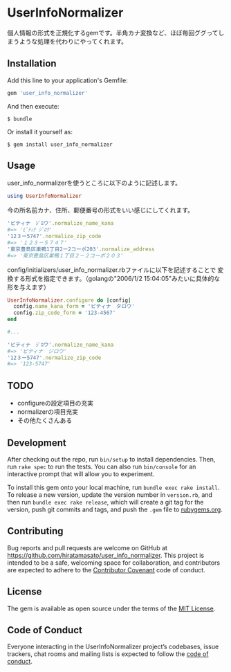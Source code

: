 # UserInfoNormalizer

個人情報の形式を正規化するgemです。半角カナ変換など、ほぼ毎回ググってしまうような処理を代わりにやってくれます。

## Installation

Add this line to your application's Gemfile:

```ruby
gem 'user_info_normalizer'
```

And then execute:

    $ bundle

Or install it yourself as:

    $ gem install user_info_normalizer

## Usage
user_info_normalizerを使うところに以下のように記述します。

```ruby
using UserInfoNormalizer
```

今の所名前カナ、住所、郵便番号の形式をいい感じにしてくれます。

```ruby
'ピティナ　ｼﾞﾛウ'.normalize_name_kana
#=> 'ﾋﾟﾃｨﾅ ｼﾞﾛｳ'
'12３ー5747'.normalize_zip_code
#=> '１２３－５７４７'
'東京豊島区巣鴨1丁目2ー2コーポ203'.normalize_address
#=> '東京豊島区巣鴨１丁目２－２コーポ２０３'
```

config/initializers/user_info_normalizer.rbファイルに以下を記述することで
変換する形式を指定できます。（golangの"2006/1/2 15:04:05"みたいに具体的な形を与えます）

```ruby
UserInfoNormalizer.configure do |config|
  config.name_kana_form = 'ピティナ　タロウ'
  config.zip_code_form = '123-4567'
end

#...
 
'ピティナ　ｼﾞﾛウ'.normalize_name_kana
#=> 'ピティナ　ジロウ'
'12３ー5747'.normalize_zip_code
#=> '123-5747'
```

## TODO

- configureの設定項目の充実
- normalizerの項目充実
- その他たくさんある

## Development

After checking out the repo, run `bin/setup` to install dependencies. Then, run `rake spec` to run the tests. You can also run `bin/console` for an interactive prompt that will allow you to experiment.

To install this gem onto your local machine, run `bundle exec rake install`. To release a new version, update the version number in `version.rb`, and then run `bundle exec rake release`, which will create a git tag for the version, push git commits and tags, and push the `.gem` file to [rubygems.org](https://rubygems.org).

## Contributing

Bug reports and pull requests are welcome on GitHub at https://github.com/hiratamasato/user_info_normalizer. This project is intended to be a safe, welcoming space for collaboration, and contributors are expected to adhere to the [Contributor Covenant](http://contributor-covenant.org) code of conduct.

## License

The gem is available as open source under the terms of the [MIT License](https://opensource.org/licenses/MIT).

## Code of Conduct

Everyone interacting in the UserInfoNormalizer project’s codebases, issue trackers, chat rooms and mailing lists is expected to follow the [code of conduct](https://github.com/[USERNAME]/user_info_normalizer/blob/master/CODE_OF_CONDUCT.md).
